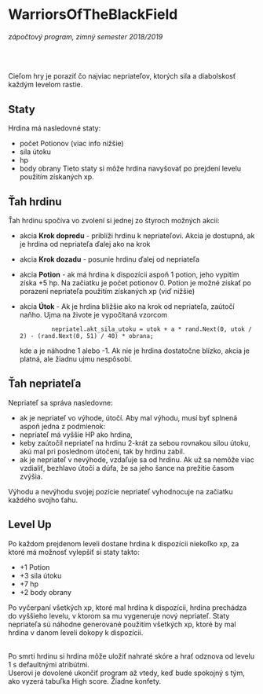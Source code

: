 # WarriorsOfTheBlackField
###### zápočtový program, zimný semester 2018/2019
<br/>
 
Cieľom hry je poraziť čo najviac nepriateľov, ktorých sila a diabolskosť každým levelom rastie.  

## Staty
Hrdina má nasledovné staty:
- počet Potionov (viac info nižšie)
- sila útoku
- hp
- body obrany
Tieto staty si môže hrdina navyšovať po prejdení levelu použitím získaných xp.

## Ťah hrdinu
Ťah hrdinu spočíva vo zvolení si jednej zo štyroch možných akcií:
 - akcia **Krok dopredu** - priblíži hrdinu k nepriateľovi. Akcia je dostupná, ak je hrdina od nepriateľa ďalej ako na krok
 - akcia **Krok dozadu** - posunie hrdinu ďalej od nepriateľa
 - akcia **Potion** - ak má hrdina k dispozícii aspoň 1 potion, jeho vypitím získa +5 hp. Na začiatku je počet potionov 0.
                  Potion je možné získať po porazení nepriateľa použitím získaných xp (viď nižšie)
 - akcia **Útok** - Ak je hrdina bližšie ako na krok od nepriateľa, zaútočí naňho. Ujma na živote je vypočítaná vzorcom 
 
                nepriatel.akt_sila_utoku = utok + a * rand.Next(0, utok / 2) - (rand.Next(0, 51) / 40) * obrana;      
                
            
     kde a je náhodne 1 alebo -1.
     Ak nie je hrdina dostatočne blízko, akcia je platná, ale žiadnu ujmu nespôsobí.
     
## Ťah nepriateľa    
Nepriateľ sa správa nasledovne:
 - ak je nepriateľ vo výhode, útočí. Aby mal výhodu, musí byť splnená aspoň jedna z podmienok:
  - nepriateľ má vyššie HP ako hrdina,
  - keby zaútočil nepriateľ na hrdinu 2-krát za sebou rovnakou silou útoku, akú mal pri poslednom útočení, tak by hrdinu zabil.
 - ak je nepriateľ v nevýhode, vzdaľuje sa od hrdinu. Ak už sa nemôže viac vzdialiť, bezhlavo útočí a dúfa, že sa jeho šance na prežitie časom zvýšia.
 
 Výhodu a nevýhodu svojej pozície nepriateľ vyhodnocuje na začiatku každého svojho ťahu.
 
## Level Up
Po každom prejdenom leveli dostane hrdina k dispozícii niekoľko xp, za ktoré má možnosť vylepšiť si staty takto:
 - +1 Potion
 - +3 sila útoku
 - +7 hp
 - +2 body obrany
 
Po vyčerpaní všetkých xp, ktoré mal hrdina k dispozícii, hrdina prechádza do vyššieho levelu, v ktorom sa mu vygeneruje nový nepriateľ.
Staty nepriateľa sú náhodne generované použitím všetkých xp, ktoré by mal hrdina v danom leveli dokopy k dispozícii.

<br/>
Po smrti hrdinu si hrdina môže uložiť nahraté skóre a hrať odznova od levelu 1 s defaultnými atribútmi. 

<br/>
Userovi je dovolené ukončiť program až vtedy, keď bude spokojný s tým, ako vyzerá tabuľka High score. Žiadne konfety.
